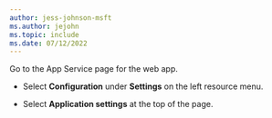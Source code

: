 ```yaml
---
author: jess-johnson-msft
ms.author: jejohn
ms.topic: include
ms.date: 07/12/2022
---
```


Go to the App Service page for the web app.

* Select **Configuration** under **Settings** on the left resource menu.

* Select **Application settings** at the top of the page.
